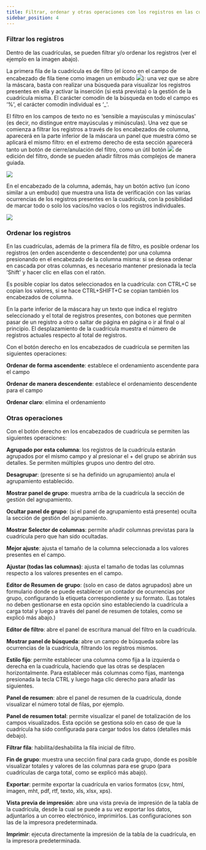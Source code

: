 ```yaml
---
title: Filtrar, ordenar y otras operaciones con los registros en las cuadrículas 
sidebar_position: 4
---
```


### Filtrar los registros 

Dentro de las cuadrículas, se pueden filtrar y/o ordenar los registros (ver el ejemplo en la imagen abajo).  

La primera fila de la cuadrícula es de filtro (el ícono en el campo de encabezado de fila tiene como imagen un embudo ![](/img/neutral/common/filter.png)): una vez que se abre la máscara, basta con realizar una búsqueda para visualizar los registros presentes en ella y activar la inserción (si está prevista) o la gestión de la cuadrícula misma. El carácter comodín de la búsqueda en todo el campo es ‘%', el carácter comodín individual es ‘_'.  

El filtro en los campos de texto no es ‘sensible a mayúsculas y minúsculas' (es decir, no distingue entre mayúsculas y minúsculas). Una vez que se comienza a filtrar los registros a través de los encabezados de columna, aparecerá en la parte inferior de la máscara un panel que muestra cómo se aplicará el mismo filtro: en el extremo derecho de esta sección aparecerá tanto un botón de cierre/anulación del filtro, como un útil botón ![](/img/neutral/common/pencil.png) de edición del filtro, donde se pueden añadir filtros más complejos de manera guiada. 

![](/img/it-it/guide/operations-with-data/filter-sort-and-other-operations-with-records-in-grids/image03.png)

En el encabezado de la columna, además, hay un botón activo (un ícono similar a un embudo) que muestra una lista de verificación con las varias ocurrencias de los registros presentes en la cuadrícula, con la posibilidad de marcar todo o solo los vacíos/no vacíos o los registros individuales. 

![](/img/it-it/guide/operations-with-data/filter-sort-and-other-operations-with-records-in-grids/image04.png)

### Ordenar los registros 

En las cuadrículas, además de la primera fila de filtro, es posible ordenar los registros (en orden ascendente o descendente) por una columna presionando en el encabezado de la columna misma: si se desea ordenar en cascada por otras columnas, es necesario mantener presionada la tecla ‘Shift' y hacer clic en ellas con el ratón.  

Es posible copiar los datos seleccionados en la cuadrícula: con CTRL+C se copian los valores, si se hace CTRL+SHIFT+C se copian también los encabezados de columna.  

En la parte inferior de la máscara hay un texto que indica el registro seleccionado y el total de registros presentes, con botones que permiten pasar de un registro a otro o saltar de página en página o ir al final o al principio. El desplazamiento de la cuadrícula muestra el número de registros actuales respecto al total de registros.  

Con el botón derecho en los encabezados de cuadrícula se permiten las siguientes operaciones:  

**Ordenar de forma ascendente**: establece el ordenamiento ascendente para el campo  

**Ordenar de manera descendente**: establece el ordenamiento descendente para el campo  

**Ordenar claro**: elimina el ordenamiento  

### Otras operaciones 

Con el botón derecho en los encabezados de cuadrícula se permiten las siguientes operaciones:  

**Agrupado por esta columna**: los registros de la cuadrícula estarán agrupados por el mismo campo y al presionar el + del grupo se abrirán sus detalles. Se permiten múltiples grupos uno dentro del otro.  

**Desagrupar**: (presente si se ha definido un agrupamiento) anula el agrupamiento establecido.  

**Mostrar panel de grupo**: muestra arriba de la cuadrícula la sección de gestión del agrupamiento.  

**Ocultar panel de grupo**: (si el panel de agrupamiento está presente) oculta la sección de gestión del agrupamiento.  

**Mostrar Selector de columnas**: permite añadir columnas previstas para la cuadrícula pero que han sido ocultadas.  

**Mejor ajuste**: ajusta el tamaño de la columna seleccionada a los valores presentes en el campo.  

**Ajustar (todas las columnas)**: ajusta el tamaño de todas las columnas respecto a los valores presentes en el campo.  

**Editor de Resumen de grupo**: (solo en caso de datos agrupados) abre un formulario donde se puede establecer un contador de ocurrencias por grupo, configurando la etiqueta correspondiente y su formato. (Las totales no deben gestionarse en esta opción sino estableciendo la cuadrícula a carga total y luego a través del panel de resumen de totales, como se explicó más abajo.)  

**Editor de filtro**: abre el panel de escritura manual del filtro en la cuadrícula.  

**Mostrar panel de búsqueda**: abre un campo de búsqueda sobre las ocurrencias de la cuadrícula, filtrando los registros mismos.  

**Estilo fijo**: permite establecer una columna como fija a la izquierda o derecha en la cuadrícula, haciendo que las otras se desplacen horizontalmente. Para establecer más columnas como fijas, mantenga presionada la tecla CTRL y luego haga clic derecho para añadir las siguientes.  

**Panel de resumen**: abre el panel de resumen de la cuadrícula, donde visualizar el número total de filas, por ejemplo.  

**Panel de resumen total**: permite visualizar el panel de totalización de los campos visualizados. Esta opción se gestiona solo en caso de que la cuadrícula ha sido configurada para cargar todos los datos (detalles más debajo).  

**Filtrar fila**: habilita/deshabilita la fila inicial de filtro.  

**Fin de grupo**: muestra una sección final para cada grupo, donde es posible visualizar totales y valores de las columnas para ese grupo (para cuadrículas de carga total, como se explicó más abajo).  

**Exportar**: permite exportar la cuadrícula en varios formatos (csv, html, imagen, mht, pdf, rtf, texto, xls, xlsx, xps).  

**Vista previa de impresión**: abre una vista previa de impresión de la tabla de la cuadrícula, desde la cual se puede a su vez exportar los datos, adjuntarlos a un correo electrónico, imprimirlos. Las configuraciones son las de la impresora predeterminada.  

**Imprimir**: ejecuta directamente la impresión de la tabla de la cuadrícula, en la impresora predeterminada.
